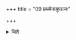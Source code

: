 +++
title = "09 प्रथमेनायुष्कामः"

+++

<details><summary>थिते</summary>

प्रथमेनायुष्कामः ९
</details>
